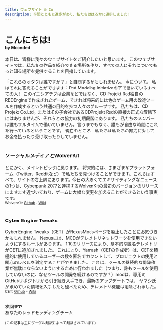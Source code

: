 ```yaml
---
title: ウェブサイト & Co
description: 時間とともに進歩があり、私たちははるかに進歩しました！
---
```

# **こんにちは!**<br/><sub><sup><sup><sup>by Moonded

本日は、皆様に我々のウェブサイトをご紹介したいと思います。 このウェブサイトでは、私たちの作品を紹介できる場所を作り、すべての人にそれについてもっと知る場所を提供することを目指しています。

「これらのオタクは誰ですか？」と自問するかもしれません。 今について。 私はそれに答えることができます：Red Modding Initiativeの下で働いているすべての人！ このイニシアチブは企業などではなく、CD Projekt Red独自のREDEngineで作成されたゲーム、できれば将来的には他のゲーム用の改造ツールを作成するという共通の目的を持つ人々のグループです。 私たちは、CD Projekt Co.Ltd。またはその子会社であるCDProjekt Redの直接の正式な管轄下にはありませんが、それらとの協力の初期段階にあります。 私たちのメンバーは誰もフルタイムで働いていません。言うまでもなく、誰もが自由な時間にこれを行っているということです。 現在のところ、私たちは私たちの努力に対してお金を払ったり受け取ったりしていません。
<br><br>

### **ソーシャルメディアとWolvenKit**
とにかく、メイントピックに戻ります。 将来的には、さまざまなプラットフォーム（Twitter、Redditなど）で私たちを見つけることができます。これらはすべて、サイトの右上隅にあります。今日の大きくてエキサイティングなニュースの1つは、Cyberpunk 2077と連携するWolvenKitの最初のバージョンのリリースにますます近づいており、ゲームに大幅な変更を加えることができるという事実です。
<br><sub>WolvenKit: [Github](https://github.com/WolvenKit/Wolvenkit) - [Wiki](https://github.com/WolvenKit/Wolvenkit/wiki) </sub>
<br><br>

### **Cyber Engine Tweaks**

Cyber Engine Tweaks（CET）がNexusModsページを廃止したことにお気づきかもしれません。 Nexusには、MODがテレメトリネットワークを使用できないようにするルールがあります。 1.10のリリースにより、基本的な匿名テレメトリがCETに追加されました。 これにより、Yamash（CETの作成者）は、CETを積極的に使用しているユーザーの数を匿名でカウントして、プロジェクトの使用と関心のレベルを測定することができました。 これは、ツールの継続的な開発作業が無駄にならないようにするために行われました（つまり、誰もツールを使用していないのに、なぜツールの開発を続けるのですか？）modは、専用のGitHubリポジトリから引き続き入手でき、最新のアップデートでは、 ヤマシ氏が求めていた情報を入手したと述べたため、テレメトリ機能は削除されました。
<br><sub>CET: [Github](https://github.com/yamashi/CyberEngineTweaks) - [Wiki](https://wiki.cybermods.net/cyber-engine-tweaks/)</sub>
<br><br>

**次回まで**
<br>あなたのレッドモッディングチーム

<sub>(この記事は主にグーグル翻訳によって翻訳されています)</sub>